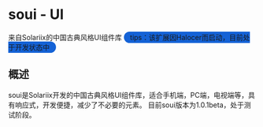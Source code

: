 # soui - UI
来自Solariix的中国古典风格UI组件库
<span style="background-color: rgb(20, 98, 214); border-radius: 100px; padding: 3px 13px;">tips：该扩展因Halocer而启动，目前处于开发状态中</span>
## 概述
soui是Solariix开发的中国古典风格UI组件库，适合手机端，PC端，电视端等，具有响应式，开发便捷，减少了不必要的元素。
目前soui版本为1.0.1beta，处于测试阶段。
